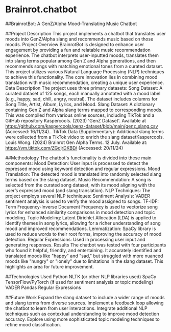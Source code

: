 # Brainrot.chatbot


##BrainrotBot: A GenZ/Alpha Mood-Translating Music Chatbot

##Project Description
This project implements a chatbot that translates user moods into GenZ/Alpha slang and recommends music based on those moods.
Project Overview
BrainrotBot is designed to enhance user engagement by providing a fun and relatable music recommendation experience. The chatbot interprets user-inputted moods, translates them into slang terms popular among Gen Z and Alpha generations, and then recommends songs with matching emotional tones from a curated dataset. This project utilizes various Natural Language Processing (NLP) techniques to achieve this functionality.  The core innovation lies in combining mood translation with music recommendation, creating a unique user experience.
Data Description
The project uses three primary datasets:
Song Dataset: A curated dataset of 125 songs, each manually annotated with a mood label (e.g., happy, sad, chill, angry, neutral).  The dataset includes columns for Song Title, Artist, Album, Lyrics, and Mood.
Slang Dataset: A dictionary containing Gen Z and Alpha slang terms mapped to corresponding moods.  This was compiled from various online sources, including TikTok and a GitHub repository Kaspercools. (2023) 'GenZ Dataset'. Available at https://github.com/kaspercools/genz-dataset/blob/main/genz_slang.csv (Accessed: 16/11/24)..
TikTok Data (Supplementary): Additional slang terms were collected from a TikTok video to enrich the slang datasetKaspercools. Louis Wong. (2024) Brainrot Gen Alpha Terms. 12 July. Available at: https://vm.tiktok.com/ZGdjrDKBD/ (Accessed: 20/11/24)


##Methodology
The chatbot's functionality is divided into these main components:
Mood Detection: User input is processed to detect the expressed mood using keyword detection and regular expressions.
Mood Translation: The detected mood is translated into randomly selected slang terms based on the slang dataset.
Music Recommendation: A song is selected from the curated song dataset, with its mood aligning with the user’s expressed mood (and slang translation).
NLP Techniques: The project employs several NLP techniques:
Sentiment Analysis: VADER sentiment analysis is used to verify the mood assigned to songs.
TF-IDF: Term Frequency-Inverse Document Frequency is used to vectorize song lyrics for enhanced similarity comparisons in mood detection and topic modeling.
Topic Modeling: Latent Dirichlet Allocation (LDA) is applied to identify themes in song lyrics, allowing for a richer understanding of song mood and improved recommendations.
Lemmatization: SpaCy library is used to reduce words to their root forms, improving the accuracy of mood detection.
Regular Expressions: Used in processing user input and generating responses.
Results
The chatbot was tested with four participants who found it helpful, friendly, and entertaining.  It accurately identified and translated moods like "happy" and "sad," but struggled with more nuanced moods like "hungry" or "lonely" due to limitations in the slang dataset. This highlights an area for future improvement.  


##Technologies Used
Python
NLTK (or other NLP libraries used)
SpaCy
TensorFlow/PyTorch (if used for sentiment analysis or topic modeling)
VADER
Pandas
Regular Expressions




##Future Work
Expand the slang dataset to include a wider range of moods and slang terms from diverse sources.
Implement a feedback loop allowing the chatbot to learn from user interactions.
Integrate additional NLP techniques such as contextual understanding to improve mood detection accuracy.
Explore using more sophisticated topic modeling techniques to refine mood classification.
